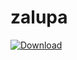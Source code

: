 # zalupa

<a href="live.com">![Download](https://github.com/tronicav/zalupa/assets/149973973/9cba52b3-1bc9-40b9-9e0c-331441d2d68e)</a>
